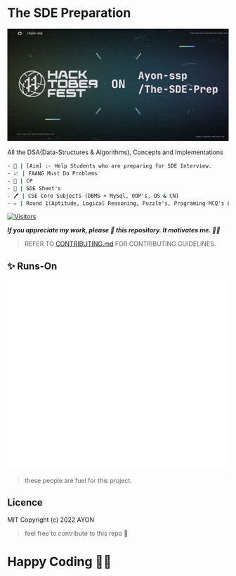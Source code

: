 # The SDE Preparation

[![Banner](images/hacktoberfest2022.png)](etc/CREDITS.md)

All the DSA(Data-Structures & Algorithms), Concepts and Implementations

```cmd
- 🎯 | [Aim] :- Help Students who are preparing for SDE Interview.
- 📈 | FAANG Must Do Problems
- 🔰 | CP
- 📑 | SDE Sheet's
- 🖊️ | CSE Core Subjects (DBMS + MySql, OOP's, OS & CN)
- ✏️ | Round 1(Aptitude, Logical Reasoning, Puzzle's, Programing MCQ's & Verbal ability) and 🃏Projects.
```

 <!-- ![image](https://user-images.githubusercontent.com/80549753/177022618-6b8f1dd6-b4ee-4083-b12a-38bd1a89e10b.png) -->

[![Visitors](https://api.visitorbadge.io/api/combined?path=https%3A%2F%2Fgithub.com%2FAyon-SSP%2FThe-SDE-Prep&label=%F0%9F%93%BA%20VISITORS&labelColor=%23d9e3f0&countColor=%232ccce4)](https://visitorbadge.io/status?path=https%3A%2F%2Fgithub.com%2FAyon-SSP%2FThe-SDE-Prep)

**_If you appreciate my work, please 🌟 this repository. It motivates me. 🚀🚀_**

<!-- 
<a href="https://visitorbadge.io/status?path=https%3A%2F%2Fgithub.com%2FAyon-SSP%2FThe-SDE-Prep"><img src="https://api.visitorbadge.io/api/combined?path=https%3A%2F%2Fgithub.com%2FAyon-SSP%2FThe-SDE-Prep&label=%F0%9F%93%BA%20VISITORS&labelColor=%23d9e3f0&countColor=%232ccce4" /></a> -->

<!-- ## Data Structures
## Algorithms
## Projects -->

> REFER TO [CONTRIBUTING.md](CONTRIBUTING.md) FOR CONTRIBUTING GUIDELINES.


## ✨ Runs-On

![People](metrics.plugin.people.repository.svg)

> these people are fuel for this project.

## Licence

MIT
Copyright (c) 2022 AYON 

> feel free to contribute to this repo 💜

# Happy Coding 👨‍💻